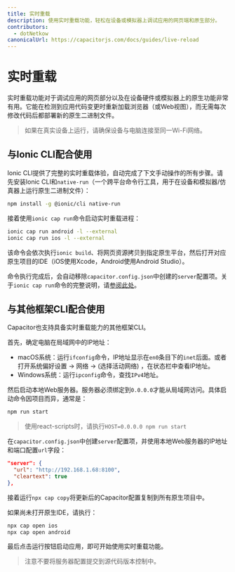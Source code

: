 ```yaml
---
title: 实时重载
description: 使用实时重载功能，轻松在设备或模拟器上调试应用的网页端和原生部分。
contributors:
  - dotNetkow
canonicalUrl: https://capacitorjs.com/docs/guides/live-reload
---
```


# 实时重载

实时重载功能对于调试应用的网页部分以及在设备硬件或模拟器上的原生功能非常有用。它能在检测到应用代码变更时重新加载浏览器（或Web视图），而无需每次修改代码后都部署新的原生二进制文件。

> 如果在真实设备上运行，请确保设备与电脑连接至同一Wi-Fi网络。

## 与Ionic CLI配合使用

Ionic CLI提供了完整的实时重载体验，自动完成了下文手动操作的所有步骤。请先安装Ionic CLI和`native-run`（一个跨平台命令行工具，用于在设备和模拟器/仿真器上运行原生二进制文件）：

```bash
npm install -g @ionic/cli native-run
```

接着使用`ionic cap run`命令启动实时重载进程：

```bash
ionic cap run android -l --external
ionic cap run ios -l --external
```

该命令会依次执行`ionic build`、将网页资源拷贝到指定原生平台，然后打开对应原生项目的IDE（iOS使用Xcode，Android使用Android Studio）。

命令执行完成后，会自动移除`capacitor.config.json`中创建的`server`配置项。关于`ionic cap run`命令的完整说明，请[参阅此处](https://ionicframework.com/docs/cli/commands/capacitor-run)。

## 与其他框架CLI配合使用

Capacitor也支持具备实时重载能力的其他框架CLI。

首先，确定电脑在局域网中的IP地址：

- macOS系统：运行`ifconfig`命令，IP地址显示在`en0`条目下的`inet`后面。或者打开系统偏好设置 -> 网络 -> (选择活动网络) ，在状态栏中查看IP地址。
- Windows系统：运行`ipconfig`命令，查找`IPv4`地址。

然后启动本地Web服务器。服务器必须绑定到`0.0.0.0`才能从局域网访问。具体启动命令因项目而异，通常是：

```bash
npm run start
```

> 使用react-scripts时，请执行`HOST=0.0.0.0 npm run start`

在`capacitor.config.json`中创建`server`配置项，并使用本地Web服务器的IP地址和端口配置`url`字段：

```json
"server": {
  "url": "http://192.168.1.68:8100",
  "cleartext": true
},
```

接着运行`npx cap copy`将更新后的Capacitor配置复制到所有原生项目中。

如果尚未打开原生IDE，请执行：

```bash
npx cap open ios
npx cap open android
```

最后点击运行按钮启动应用，即可开始使用实时重载功能。

> 注意不要将服务器配置提交到源代码版本控制中。